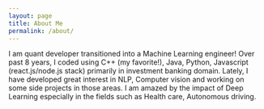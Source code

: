 ```yaml
---
layout: page
title: About Me
permalink: /about/
---
```

I am quant developer transitioned into a Machine Learning engineer! Over past 8 years, I coded using C++ (my favorite!), Java, Python, Javascript (react.js/node.js stack) primarily in investment banking domain. Lately, I have developed great interest in NLP, Computer vision and working on some side projects in those areas. I am amazed by the impact of Deep Learning especially in the fields such as Health care, Autonomous driving.
